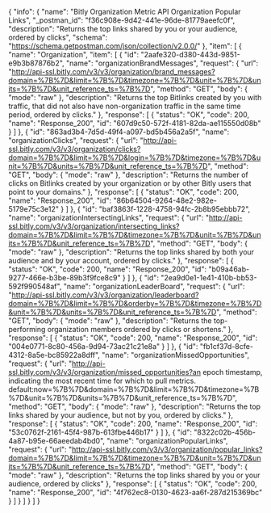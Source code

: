 {
  "info": {
    "name": "Bitly Organization Metric API Organization Popular Links",
    "_postman_id": "f36c908e-9d42-441e-96de-81779aeefc0f",
    "description": "Returns the top links shared by you or your audience, ordered by clicks",
    "schema": "https://schema.getpostman.com/json/collection/v2.0.0/"
  },
  "item": [
    {
      "name": "Organization",
      "item": [
        {
          "id": "2aafe320-d380-443d-9851-e9b3b87876b2",
          "name": "organizationBrandMessages",
          "request": {
            "url": "http://api-ssl.bitly.com/v3/v3/organization/brand_messages?domain=%7B%7D&limit=%7B%7D&timezone=%7B%7D&unit=%7B%7D&units=%7B%7D&unit_reference_ts=%7B%7D",
            "method": "GET",
            "body": {
              "mode": "raw"
            },
            "description": "Returns the top Bitlinks created by you with traffic, that did not also have non-organization traffic in the same time period, ordered by clicks."
          },
          "response": [
            {
              "status": "OK",
              "code": 200,
              "name": "Response_200",
              "id": "607d9c50-572f-4181-82da-ae115550d08b"
            }
          ]
        },
        {
          "id": "863ad3b4-7d5d-49f4-a097-bd5b456a2a5f",
          "name": "organizationClicks",
          "request": {
            "url": "http://api-ssl.bitly.com/v3/v3/organization/clicks?domain=%7B%7D&limit=%7B%7D&login=%7B%7D&timezone=%7B%7D&unit=%7B%7D&units=%7B%7D&unit_reference_ts=%7B%7D",
            "method": "GET",
            "body": {
              "mode": "raw"
            },
            "description": "Returns the number of clicks on Bitlinks created by your organization or by other Bitly users that point to your domains."
          },
          "response": [
            {
              "status": "OK",
              "code": 200,
              "name": "Response_200",
              "id": "86b64504-9264-48e2-982e-5179e75c3e12"
            }
          ]
        },
        {
          "id": "baf3863f-1228-4758-94fc-2b8b95ebbb72",
          "name": "organizationIntersectingLinks",
          "request": {
            "url": "http://api-ssl.bitly.com/v3/v3/organization/intersecting_links?domain=%7B%7D&limit=%7B%7D&timezone=%7B%7D&unit=%7B%7D&units=%7B%7D&unit_reference_ts=%7B%7D",
            "method": "GET",
            "body": {
              "mode": "raw"
            },
            "description": "Returns the top links shared by both your audience and by your account, ordered by clicks."
          },
          "response": [
            {
              "status": "OK",
              "code": 200,
              "name": "Response_200",
              "id": "b09a46ab-9277-466e-b3be-89b3f9fce8c9"
            }
          ]
        },
        {
          "id": "2ea9d0e1-1e41-410b-bb53-592f990548af",
          "name": "organizationLeaderBoard",
          "request": {
            "url": "http://api-ssl.bitly.com/v3/v3/organization/leaderboard?domain=%7B%7D&limit=%7B%7D&orderby=%7B%7D&timezone=%7B%7D&unit=%7B%7D&units=%7B%7D&unit_reference_ts=%7B%7D",
            "method": "GET",
            "body": {
              "mode": "raw"
            },
            "description": "Returns the top-performing organization members ordered by clicks or shortens."
          },
          "response": [
            {
              "status": "OK",
              "code": 200,
              "name": "Response_200",
              "id": "004e0771-8c80-456a-9d94-73ac21c21e8a"
            }
          ]
        },
        {
          "id": "fb1cf37d-8cfe-4312-8a5e-bc85922a8dff",
          "name": "organizationMissedOpportunities",
          "request": {
            "url": "http://api-ssl.bitly.com/v3/v3/organization/missed_opportunities?an epoch timestamp, indicating the most recent time for which to pull metrics. default:now=%7B%7D&domain=%7B%7D&limit=%7B%7D&timezone=%7B%7D&unit=%7B%7D&units=%7B%7D&unit_reference_ts=%7B%7D",
            "method": "GET",
            "body": {
              "mode": "raw"
            },
            "description": "Returns the top links shared by your audience, but not by you, ordered by clicks."
          },
          "response": [
            {
              "status": "OK",
              "code": 200,
              "name": "Response_200",
              "id": "53c0762f-2161-45f4-987b-613fbe446b17"
            }
          ]
        },
        {
          "id": "8322c02b-456b-4a87-b95e-66aeedab4bd0",
          "name": "organizationPopularLinks",
          "request": {
            "url": "http://api-ssl.bitly.com/v3/v3/organization/popular_links?domain=%7B%7D&limit=%7B%7D&timezone=%7B%7D&unit=%7B%7D&units=%7B%7D&unit_reference_ts=%7B%7D",
            "method": "GET",
            "body": {
              "mode": "raw"
            },
            "description": "Returns the top links shared by you or your audience, ordered by clicks"
          },
          "response": [
            {
              "status": "OK",
              "code": 200,
              "name": "Response_200",
              "id": "4f762ec8-0130-4623-aa6f-287d215369bc"
            }
          ]
        }
      ]
    }
  ]
}
